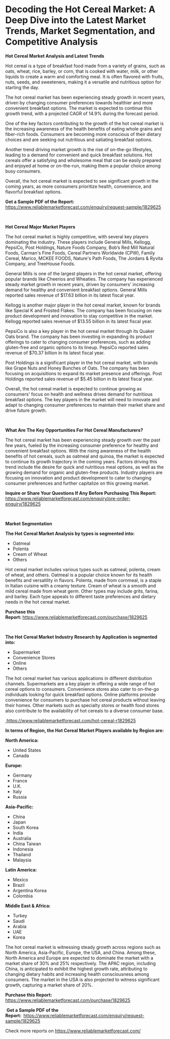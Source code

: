 <p><h1>Decoding the Hot Cereal Market: A Deep Dive into the Latest Market Trends, Market Segmentation, and Competitive Analysis</h1></p><p><strong>Hot Cereal Market Analysis and Latest Trends</strong></p>
<p><p>Hot cereal is a type of breakfast food made from a variety of grains, such as oats, wheat, rice, barley, or corn, that is cooked with water, milk, or other liquids to create a warm and comforting meal. It is often flavored with fruits, nuts, seeds, and sweeteners, making it a versatile and nutritious option for starting the day.</p><p>The hot cereal market has been experiencing steady growth in recent years, driven by changing consumer preferences towards healthier and more convenient breakfast options. The market is expected to continue this growth trend, with a projected CAGR of 14.9% during the forecast period.</p><p>One of the key factors contributing to the growth of the hot cereal market is the increasing awareness of the health benefits of eating whole grains and fiber-rich foods. Consumers are becoming more conscious of their dietary choices and are seeking out nutritious and satiating breakfast options.</p><p>Another trend driving market growth is the rise of on-the-go lifestyles, leading to a demand for convenient and quick breakfast solutions. Hot cereals offer a satisfying and wholesome meal that can be easily prepared and enjoyed at home or on-the-run, making them a popular choice among busy consumers.</p><p>Overall, the hot cereal market is expected to see significant growth in the coming years, as more consumers prioritize health, convenience, and flavorful breakfast options.</p></p>
<p><strong>Get a Sample PDF of the Report:&nbsp;</strong> <a href="https://www.reliablemarketforecast.com/enquiry/request-sample/1829625">https://www.reliablemarketforecast.com/enquiry/request-sample/1829625</a></p>
<p>&nbsp;</p>
<p><strong>Hot Cereal Major Market Players</strong></p>
<p><p>The hot cereal market is highly competitive, with several key players dominating the industry. These players include General Mills, Kellogg, PepsiCo, Post Holdings, Nature Foods Company, Bob’s Red Mill Natural Foods, Carman's Fine Foods, Cereal Partners Worldwide (CPW), Family Cereal, Marico, MCKEE FOODS, Nature's Path Foods, The Jordans & Ryvita Company, and TreeHouse Foods.</p><p>General Mills is one of the largest players in the hot cereal market, offering popular brands like Cheerios and Wheaties. The company has experienced steady market growth in recent years, driven by consumers' increasing demand for healthy and convenient breakfast options. General Mills reported sales revenue of $17.63 billion in its latest fiscal year.</p><p>Kellogg is another major player in the hot cereal market, known for brands like Special K and Frosted Flakes. The company has been focusing on new product development and innovation to stay competitive in the market. Kellogg reported sales revenue of $13.55 billion in its latest fiscal year.</p><p>PepsiCo is also a key player in the hot cereal market through its Quaker Oats brand. The company has been investing in expanding its product offerings to cater to changing consumer preferences, such as adding gluten-free and organic options to its lineup. PepsiCo reported sales revenue of $70.37 billion in its latest fiscal year.</p><p>Post Holdings is a significant player in the hot cereal market, with brands like Grape Nuts and Honey Bunches of Oats. The company has been focusing on acquisitions to expand its market presence and offerings. Post Holdings reported sales revenue of $5.45 billion in its latest fiscal year.</p><p>Overall, the hot cereal market is expected to continue growing as consumers' focus on health and wellness drives demand for nutritious breakfast options. The key players in the market will need to innovate and adapt to changing consumer preferences to maintain their market share and drive future growth.</p></p>
<p>&nbsp;</p>
<p><strong>What Are The Key Opportunities For Hot Cereal Manufacturers?</strong></p>
<p><p>The hot cereal market has been experiencing steady growth over the past few years, fueled by the increasing consumer preference for healthy and convenient breakfast options. With the rising awareness of the health benefits of hot cereals, such as oatmeal and quinoa, the market is expected to continue its growth trajectory in the coming years. Factors driving this trend include the desire for quick and nutritious meal options, as well as the growing demand for organic and gluten-free products. Industry players are focusing on innovation and product development to cater to changing consumer preferences and further capitalize on this growing market.</p></p>
<p><strong>Inquire or Share Your Questions If Any Before Purchasing This Report:</strong> <a href="https://www.reliablemarketforecast.com/enquiry/pre-order-enquiry/1829625">https://www.reliablemarketforecast.com/enquiry/pre-order-enquiry/1829625</a></p>
<p>&nbsp;</p>
<p><strong>Market Segmentation</strong></p>
<p><strong>The Hot Cereal Market Analysis by types is segmented into:</strong></p>
<p><ul><li>Oatmeal</li><li>Polenta</li><li>Cream of Wheat</li><li>Others</li></ul></p>
<p><p>Hot cereal market includes various types such as oatmeal, polenta, cream of wheat, and others. Oatmeal is a popular choice known for its health benefits and versatility in flavors. Polenta, made from cornmeal, is a staple in Italian cuisine with a creamy texture. Cream of wheat is a smooth and mild cereal made from wheat germ. Other types may include grits, farina, and barley. Each type appeals to different taste preferences and dietary needs in the hot cereal market.</p></p>
<p><strong>Purchase this Report:&nbsp;</strong><a href="https://www.reliablemarketforecast.com/purchase/1829625">https://www.reliablemarketforecast.com/purchase/1829625</a></p>
<p>&nbsp;</p>
<p><strong>The Hot Cereal Market Industry Research by Application is segmented into:</strong></p>
<p><ul><li>Supermarket</li><li>Convenience Stores</li><li>Online</li><li>Others</li></ul></p>
<p><p>The hot cereal market has various applications in different distribution channels. Supermarkets are a key player in offering a wide range of hot cereal options to consumers. Convenience stores also cater to on-the-go individuals looking for quick breakfast options. Online platforms provide convenience for consumers to purchase hot cereal products without leaving their homes. Other markets such as specialty stores or health food stores also contribute to the availability of hot cereals to a diverse consumer base.</p></p>
<p><a href="https://www.reliablemarketforecast.com/hot-cereal-r1829625">&nbsp;https://www.reliablemarketforecast.com/hot-cereal-r1829625</a></p>
<p><strong>In terms of Region, the Hot Cereal Market Players available by Region are:</strong></p>
<p>
    <p> <strong> North America: </strong>
        <ul>
            <li>United States</li>
            <li>Canada</li>
        </ul>
        </p> 
    <p> <strong> Europe: </strong>
        <ul>
            <li>Germany</li>
            <li>France</li>
            <li>U.K.</li>
            <li>Italy</li>
            <li>Russia</li>
        </ul>
        </p> 
    <p> <strong> Asia-Pacific: </strong>
        <ul>
            <li>China</li>
            <li>Japan</li>
            <li>South Korea</li>
            <li>India</li>
            <li>Australia</li>
            <li>China Taiwan</li>
            <li>Indonesia</li>
            <li>Thailand</li>
            <li>Malaysia</li>
        </ul>
        </p> 
    <p> <strong> Latin America: </strong>
        <ul>
            <li>Mexico</li>
            <li>Brazil</li>
            <li>Argentina Korea</li>
            <li>Colombia</li>
        </ul>
        </p> 
    <p> <strong> Middle East & Africa: </strong>
        <ul>
            <li>Turkey</li>
            <li>Saudi</li>
            <li>Arabia</li>
            <li>UAE</li>
            <li>Korea</li>
        </ul>
    </p>
    </p>
<p><p>The hot cereal market is witnessing steady growth across regions such as North America, Asia-Pacific, Europe, the USA, and China. Among these, North America and Europe are expected to dominate the market with a market share of 30% and 25% respectively. The APAC region, including China, is anticipated to exhibit the highest growth rate, attributing to changing dietary habits and increasing health consciousness among consumers. The market in the USA is also projected to witness significant growth, capturing a market share of 20%.</p></p>
<p><strong>Purchase this Report: </strong><a href="https://www.reliablemarketforecast.com/purchase/1829625">https://www.reliablemarketforecast.com/purchase/1829625</a></p>
<p>&nbsp;<strong>Get a Sample PDF of the Report:&nbsp;&nbsp;</strong><a href="https://www.reliablemarketforecast.com/enquiry/request-sample/1829625">https://www.reliablemarketforecast.com/enquiry/request-sample/1829625</a></p>
<p><strong></strong></p>
<p>Check more reports on <a href="https://www.reliablemarketforecast.com/">https://www.reliablemarketforecast.com/</a></p>
